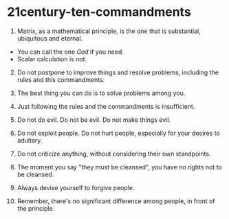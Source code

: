 # 21century-ten-commandments

1. Matrix, as a mathematical principle, is the one that is substantial, ubiquitous and eternal. 
  - You can call the one *God* if you need.
  - Scalar calculation is not.

2. Do not postpone to improve things and resolve problems, including the rules and this commandments. 

3. The best thing you can do is to solve problems among you.

4. Just following the rules and the commandments is insufficient.

5. Do not do evil. Do not be evil. Do not make things evil.

6. Do not exploit people. Do not hurt people, especially for your desires to adultary.

7. Do not criticize anything, without considering their own standpoints.

8. The moment you say "they must be cleansed", you have no rights not to be cleansed. 

9. Always devise yourself to forgive people. 

10. Remember, there's no significant difference among people, in front of the principle. 

